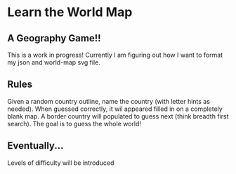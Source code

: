 # Learn the World Map

## A Geography Game!!

This is a work in progress! Currently I am figuring out how I want to format my json and world-map svg file.

## Rules

Given a random country outline, name the country (with letter hints as needed).
When guessed correctly, it wil appeared filled in on a completely blank map.
A border country will populated to guess next (think breadth first search).
The goal is to guess the whole world!

## Eventually...

Levels of difficulty will be introduced
